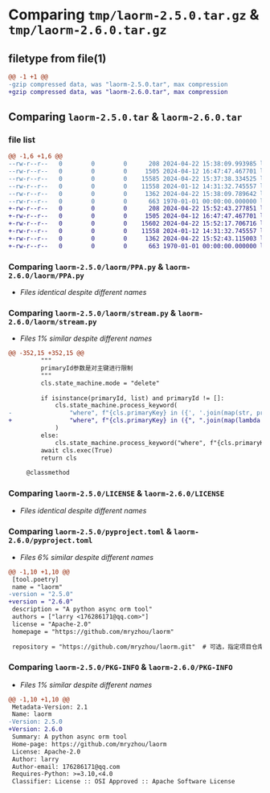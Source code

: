 # Comparing `tmp/laorm-2.5.0.tar.gz` & `tmp/laorm-2.6.0.tar.gz`

## filetype from file(1)

```diff
@@ -1 +1 @@
-gzip compressed data, was "laorm-2.5.0.tar", max compression
+gzip compressed data, was "laorm-2.6.0.tar", max compression
```

## Comparing `laorm-2.5.0.tar` & `laorm-2.6.0.tar`

### file list

```diff
@@ -1,6 +1,6 @@
--rw-r--r--   0        0        0      208 2024-04-22 15:38:09.993985 laorm-2.5.0/laorm/__init__.py
--rw-r--r--   0        0        0     1505 2024-04-12 16:47:47.467701 laorm-2.5.0/laorm/PPA.py
--rw-r--r--   0        0        0    15585 2024-04-22 15:37:38.334525 laorm-2.5.0/laorm/stream.py
--rw-r--r--   0        0        0    11558 2024-01-12 14:31:32.745557 laorm-2.5.0/LICENSE
--rw-r--r--   0        0        0     1362 2024-04-22 15:38:09.789642 laorm-2.5.0/pyproject.toml
--rw-r--r--   0        0        0      663 1970-01-01 00:00:00.000000 laorm-2.5.0/PKG-INFO
+-rw-r--r--   0        0        0      208 2024-04-22 15:52:43.277851 laorm-2.6.0/laorm/__init__.py
+-rw-r--r--   0        0        0     1505 2024-04-12 16:47:47.467701 laorm-2.6.0/laorm/PPA.py
+-rw-r--r--   0        0        0    15602 2024-04-22 15:52:17.706716 laorm-2.6.0/laorm/stream.py
+-rw-r--r--   0        0        0    11558 2024-01-12 14:31:32.745557 laorm-2.6.0/LICENSE
+-rw-r--r--   0        0        0     1362 2024-04-22 15:52:43.115003 laorm-2.6.0/pyproject.toml
+-rw-r--r--   0        0        0      663 1970-01-01 00:00:00.000000 laorm-2.6.0/PKG-INFO
```

### Comparing `laorm-2.5.0/laorm/PPA.py` & `laorm-2.6.0/laorm/PPA.py`

 * *Files identical despite different names*

### Comparing `laorm-2.5.0/laorm/stream.py` & `laorm-2.6.0/laorm/stream.py`

 * *Files 1% similar despite different names*

```diff
@@ -352,15 +352,15 @@
         """
         primaryId参数是对主键进行限制
         """
         cls.state_machine.mode = "delete"
 
         if isinstance(primaryId, list) and primaryId != []:
             cls.state_machine.process_keyword(
-                "where", f"{cls.primaryKey} in ({', '.join(map(str, primaryId))})"
+                "where", f"{cls.primaryKey} in ({", ".join(map(lambda id: f"'{id}'", primaryId))})"
             )
         else:
             cls.state_machine.process_keyword("where", f"{cls.primaryKey}={primaryId}")
         await cls.exec(True)
         return cls
 
     @classmethod
```

### Comparing `laorm-2.5.0/LICENSE` & `laorm-2.6.0/LICENSE`

 * *Files identical despite different names*

### Comparing `laorm-2.5.0/pyproject.toml` & `laorm-2.6.0/pyproject.toml`

 * *Files 6% similar despite different names*

```diff
@@ -1,10 +1,10 @@
 [tool.poetry]
 name = "laorm"
-version = "2.5.0"
+version = "2.6.0"
 description = "A python async orm tool"
 authors = ["larry <176286171@qq.com>"]
 license = "Apache-2.0"
 homepage = "https://github.com/mryzhou/laorm"
 
 repository = "https://github.com/mryzhou/laorm.git"  # 可选，指定项目仓库地址
```

### Comparing `laorm-2.5.0/PKG-INFO` & `laorm-2.6.0/PKG-INFO`

 * *Files 1% similar despite different names*

```diff
@@ -1,10 +1,10 @@
 Metadata-Version: 2.1
 Name: laorm
-Version: 2.5.0
+Version: 2.6.0
 Summary: A python async orm tool
 Home-page: https://github.com/mryzhou/laorm
 License: Apache-2.0
 Author: larry
 Author-email: 176286171@qq.com
 Requires-Python: >=3.10,<4.0
 Classifier: License :: OSI Approved :: Apache Software License
```

